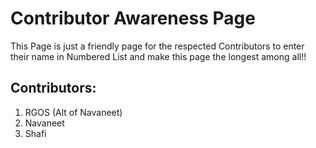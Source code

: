 # Contributor Awareness Page
 This Page is just a friendly page for the respected Contributors to enter their name in Numbered List and make this page the longest among all!!

## Contributors: 
1. RGOS (Alt of Navaneet)
2. Navaneet
3. Shafi
